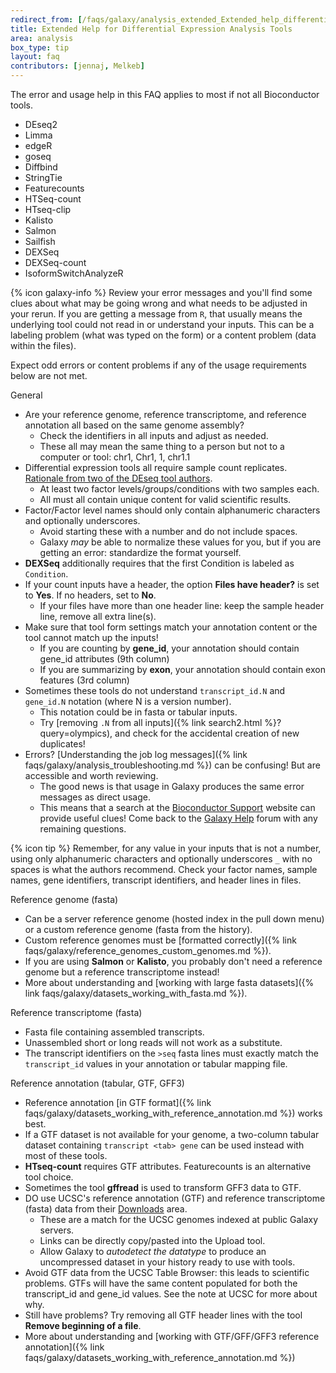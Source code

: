 ```yaml
---
redirect_from: [/faqs/galaxy/analysis_extended_Extended_help_differential_expression_analysis_tools]
title: Extended Help for Differential Expression Analysis Tools
area: analysis
box_type: tip
layout: faq
contributors: [jennaj, Melkeb]
---
```


The error and usage help in this FAQ applies to most if not all Bioconductor tools.

- DEseq2
- Limma
- edgeR
- goseq
- Diffbind
- StringTie
- Featurecounts
- HTSeq-count
- HTseq-clip
- Kalisto
- Salmon
- Sailfish
- DEXSeq
- DEXSeq-count
- IsoformSwitchAnalyzeR

{% icon galaxy-info %}  Review your error messages and you'll find some clues about what may be going wrong and what needs to be adjusted in your rerun. If you are getting a message from `R`, that usually means the underlying tool could not read in or understand your inputs. This can be a labeling problem (what was typed on the form) or a content problem (data within the files).

Expect odd errors or content problems if any of the usage requirements below are not met.

General

- Are your reference genome, reference transcriptome, and reference annotation all based on the same genome assembly?
    * Check the identifiers in all inputs and adjust as needed.
    * These all may mean the same thing to a person but not to a computer or tool: chr1, Chr1, 1, chr1.1
- Differential expression tools all require sample count replicates. [Rationale from two of the DEseq tool authors](https://www.seqanswers.com/forum/bioinformatics/bioinformatics-aa/26388-deseq2-without-biol-replicates).
    * At least two factor levels/groups/conditions with two samples each.
    * All must all contain unique content for valid scientific results.
- Factor/Factor level names should only contain alphanumeric characters and optionally underscores.
    * Avoid starting these with a number and do not include spaces.
    * Galaxy *may* be able to normalize these values for you, but if you are getting an error: standardize the format yourself.
- **DEXSeq** additionally requires that the first Condition is labeled as `Condition`.
- If your count inputs have a header, the option **Files have header?** is set to **Yes**. If no headers, set to **No**. 
    * If your files have more than one header line: keep the sample header line, remove all extra line(s).
- Make sure that tool form settings match your annotation content or the tool cannot match up the inputs!
    * If you are counting by **gene_id**, your annotation should contain gene_id attributes (9th column)
    * If you are summarizing by **exon**, your annotation should contain exon features (3rd column)
- Sometimes these tools do not understand `transcript_id.N` and `gene_id.N` notation (where N is a version number).
    * This notation could be in fasta or tabular inputs.
    * Try [removing `.N` from all inputs]({% link search2.html %}?query=olympics), and check for the accidental creation of new duplicates!
- Errors? [Understanding the job log messages]({% link faqs/galaxy/analysis_troubleshooting.md %}) can be confusing! But are accessible and worth reviewing.
    * The good news is that usage in Galaxy produces the same error messages as direct usage.
    * This means that a search at the [Bioconductor Support](https://support.bioconductor.org/) website can provide useful clues! Come back to the [Galaxy Help](https://help.galaxyproject.org/) forum with any remaining questions.

{% icon tip %} Remember, for any value in your inputs that is not a number, using only alphanumeric characters and optionally underscores `_` with no spaces is what the authors recommend. Check your factor names, sample names, gene identifiers, transcript identifiers, and header lines in files.

Reference genome (fasta)

- Can be a server reference genome (hosted index in the pull down menu) or a custom reference genome (fasta from the history).
- Custom reference genomes must be [formatted correctly]({% link faqs/galaxy/reference_genomes_custom_genomes.md %}).
- If you are using **Salmon** or **Kalisto**, you probably don't need a reference genome but a reference transcriptome instead!
- More about understanding and [working with large fasta datasets]({% link faqs/galaxy/datasets_working_with_fasta.md %}).

Reference transcriptome (fasta)

- Fasta file containing assembled transcripts.
- Unassembled short or long reads will not work as a substitute.
- The transcript identifiers on the `>seq` fasta lines must exactly match the `transcript_id` values in your annotation or tabular mapping file.
  
Reference annotation (tabular, GTF, GFF3)

- Reference annotation [in GTF format]({% link faqs/galaxy/datasets_working_with_reference_annotation.md %}) works best.
- If a GTF dataset is not available for your genome, a two-column tabular dataset containing `transcript <tab> gene` can be used instead with most of these tools. 
- **HTseq-count** requires GTF attributes. Featurecounts is an alternative tool choice.
- Sometimes the tool **gffread** is used to transform GFF3 data to GTF. 
- DO use UCSC's reference annotation (GTF) and reference transcriptome (fasta) data from their [Downloads](https://hgdownload.soe.ucsc.edu/downloads.html) area.
    * These are a match for the UCSC genomes indexed at public Galaxy servers.
    * Links can be directly copy/pasted into the Upload tool.
    * Allow Galaxy to *autodetect the datatype* to produce an uncompressed dataset in your history ready to use with tools.
- Avoid GTF data from the UCSC Table Browser: this leads to scientific problems. GTFs will have the same content populated for both the transcript_id and gene_id values. See the note at UCSC for more about why.
- Still have problems? Try removing all GTF header lines with the tool **Remove beginning of a file**.
- More about understanding and [working with GTF/GFF/GFF3 reference annotation]({% link faqs/galaxy/datasets_working_with_reference_annotation.md %})
